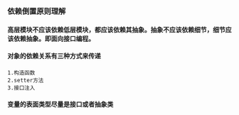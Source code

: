 ### 依赖倒置原则理解
#### 高层模块不应该依赖低层模块，都应该依赖其抽象。抽象不应该依赖细节，细节应该依赖抽象。即面向接口编程。
#### 对象的依赖关系有三种方式来传递
    1.构造函数
    2.setter方法
    3.接口注入
#### 变量的表面类型尽量是接口或者抽象类